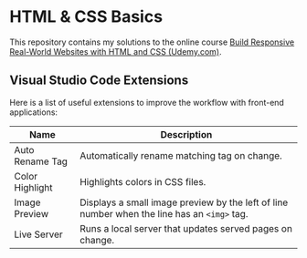# HTML & CSS Basics
This repository contains my solutions to the online course [Build Responsive Real-World Websites with HTML and CSS (Udemy.com)](https://www.udemy.com/course/design-and-develop-a-killer-website-with-html5-and-css3/).

## Visual Studio Code Extensions
Here is a list of useful extensions to improve the workflow with front-end applications:

| Name            | Description                                                                                 |
|-----------------|---------------------------------------------------------------------------------------------|
| Auto Rename Tag | Automatically rename matching tag on change.                                                |
| Color Highlight | Highlights colors in CSS files.                                                             |
| Image Preview   | Displays a small image preview by the left of line number when the line has an `<img>` tag. | 
| Live Server     | Runs a local server that updates served pages on change.                                    |
